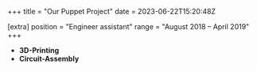 +++
title = "Our Puppet Project"
date = 2023-06-22T15:20:48Z

[extra]
position = "Engineer assistant"
range = "August 2018 – April 2019"
+++

- **3D-Printing**
- **Circuit-Assembly**